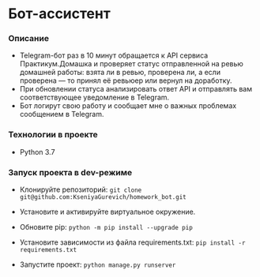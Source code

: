 # Бот-ассистент
### Описание
- Telegram-бот раз в 10 минут обращается к API сервиса Практикум.Домашка и проверяет статус отправленной на ревью домашней работы: взята ли в ревью, проверена ли, а если проверена — то принял её ревьюер или вернул на доработку.
- При обновлении статуса анализировать ответ API и отправлять вам соответствующее уведомление в Telegram.
- Бот логирут свою работу и сообщает мне о важных проблемах сообщением в Telegram.

### Технологии в проекте
- Python 3.7
### Запуск проекта в dev-режиме
- Клонируйте репозиторий: `git clone git@github.com:KseniyaGurevich/homework_bot.git`

- Установите и активируйте виртуальное окружение.

- Обновите pip: `python -m pip install --upgrade pip`

- Установите зависимости из файла requirements.txt: `pip install -r requirements.txt`

- Запустите проект: `python manage.py runserver`
